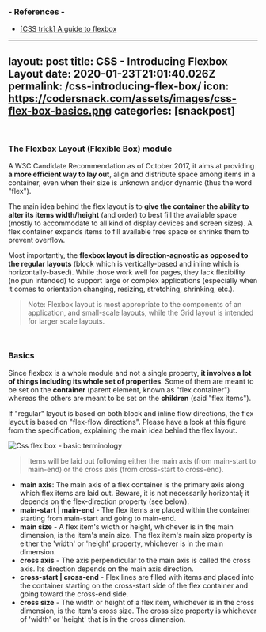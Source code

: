 
### - References -

- [[CSS trick] A guide to flexbox](https://css-tricks.com/snippets/css/a-guide-to-flexbox/)

---
layout: post
title:  CSS - Introducing Flexbox Layout
date:   2020-01-23T21:01:40.026Z
permalink: /css-introducing-flex-box/
icon: https://codersnack.com/assets/images/css-flex-box-basics.png
categories: [snackpost]
---
``` ``` 
### The Flexbox Layout (Flexible Box) module

A W3C Candidate Recommendation as of October 2017, it aims at providing **a more efficient way to lay out**, align and distribute space among items in a container, even when their size is unknown and/or dynamic (thus the word "flex").

The main idea behind the flex layout is to **give the container the ability to alter its items width/height** (and order) to best fill the available space (mostly to accommodate to all kind of display devices and screen sizes). A flex container expands items to fill available free space or shrinks them to prevent overflow.

Most importantly, the **flexbox layout is direction-agnostic as opposed to the regular layouts** (block which is vertically-based and inline which is horizontally-based). While those work well for pages, they lack flexibility (no pun intended) to support large or complex applications (especially when it comes to orientation changing, resizing, stretching, shrinking, etc.).

> Note: Flexbox layout is most appropriate to the components of an application, and small-scale layouts, while the Grid layout is intended for larger scale layouts.

``` ``` 
### Basics

Since flexbox is a whole module and not a single property, **it involves a lot of things including its whole set of properties**. Some of them are meant to be set on the **container** (parent element, known as "flex container") whereas the others are meant to be set on the **children** (said "flex items").

If "regular" layout is based on both block and inline flow directions, the flex layout is based on "flex-flow directions". Please have a look at this figure from the specification, explaining the main idea behind the flex layout.

![Css flex box - basic terminology](https://codersnack.com/assets/images/css-flex-box-basics.png)

> Items will be laid out following either the main axis (from main-start to main-end) or the cross axis (from cross-start to cross-end).

- **main axis**: The main axis of a flex container is the primary axis along which flex items are laid out. Beware, it is not necessarily horizontal; it depends on the flex-direction property (see below).
- **main-start | main-end** - The flex items are placed within the container starting from main-start and going to main-end.
- **main size** - A flex item's width or height, whichever is in the main dimension, is the item's main size. The flex item's main size property is either the 'width' or 'height' property, whichever is in the main dimension.
- **cross axis** - The axis perpendicular to the main axis is called the cross axis. Its direction depends on the main axis direction.
- **cross-start | cross-end** - Flex lines are filled with items and placed into the container starting on the cross-start side of the flex container and going toward the cross-end side.
- **cross size** - The width or height of a flex item, whichever is in the cross dimension, is the item's cross size. The cross size property is whichever of 'width' or 'height' that is in the cross dimension.

